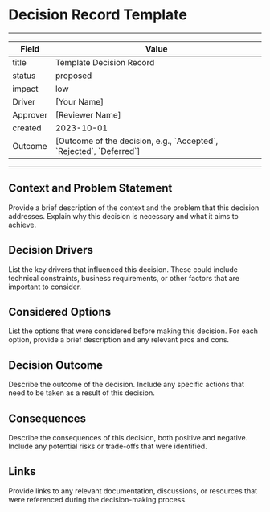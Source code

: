 # Decision Record Template
---

| Field     | Value                                                                 |
|-----------|-----------------------------------------------------------------------|
| title     | Template Decision Record                                              |
| status    | proposed                                                              |
| impact    | low                                                                   |
| Driver    | [Your Name]                                                           |
| Approver  | [Reviewer Name]                                                       |
| created   | 2023-10-01                                                            |
| Outcome   | [Outcome of the decision, e.g., \`Accepted\`, \`Rejected\`, \`Deferred\`] |
---

## Context and Problem Statement

Provide a brief description of the context and the problem that this decision addresses. Explain why this decision is necessary and what it aims to achieve.

## Decision Drivers

List the key drivers that influenced this decision. These could include technical constraints, business requirements, or other factors that are important to consider.

## Considered Options

List the options that were considered before making this decision. For each option, provide a brief description and any relevant pros and cons.

## Decision Outcome

Describe the outcome of the decision. Include any specific actions that need to be taken as a result of this decision.

## Consequences

Describe the consequences of this decision, both positive and negative. Include any potential risks or trade-offs that were identified.

## Links

Provide links to any relevant documentation, discussions, or resources that were referenced during the decision-making process.
